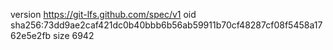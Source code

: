version https://git-lfs.github.com/spec/v1
oid sha256:73dd9ae2caf421dc0b40bbb6b56ab59911b70cf48287cf08f5458a1762e5e2fb
size 6942
